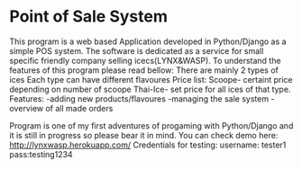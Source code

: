 # Point of Sale System
This program is a web based Application developed in Python/Django as a simple POS system. The software is dedicated as a service for small specific friendly company selling icecs(LYNX&WASP). 
To understand the features of this program please read bellow:
There are mainly 2 types of ices
Each type can have different flavoures
Price list:
Scoope- certaint price depending on number of scoope
Thai-Ice- set price for all ices of that type.
Features:
-adding new products/flavoures
-managing the sale system
-overview of all made orders


Program is one of my first adventures of progaming with Python/Django and it is still in progress so please bear it in mind.
You can check demo here: http://lynxwasp.herokuapp.com/
Credentials for testing:
username: tester1
pass:testing1234





